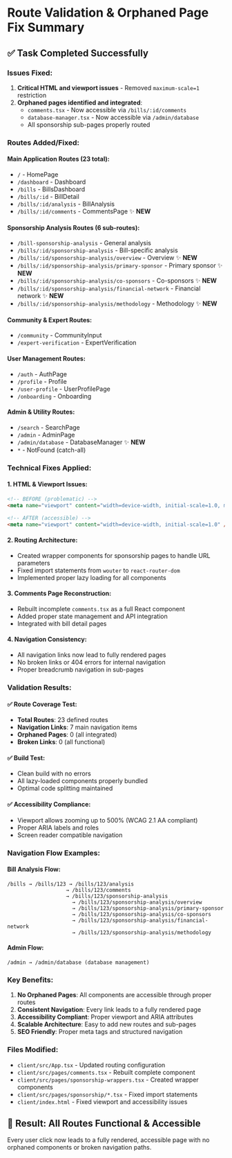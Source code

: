 # Route Validation & Orphaned Page Fix Summary

## ✅ Task Completed Successfully

### Issues Fixed:
1. **Critical HTML and viewport issues** - Removed `maximum-scale=1` restriction
2. **Orphaned pages identified and integrated**:
   - `comments.tsx` - Now accessible via `/bills/:id/comments`
   - `database-manager.tsx` - Now accessible via `/admin/database`
   - All sponsorship sub-pages properly routed

### Routes Added/Fixed:

#### Main Application Routes (23 total):
- `/` - HomePage
- `/dashboard` - Dashboard
- `/bills` - BillsDashboard
- `/bills/:id` - BillDetail
- `/bills/:id/analysis` - BillAnalysis
- `/bills/:id/comments` - CommentsPage ✨ **NEW**

#### Sponsorship Analysis Routes (6 sub-routes):
- `/bill-sponsorship-analysis` - General analysis
- `/bills/:id/sponsorship-analysis` - Bill-specific analysis
- `/bills/:id/sponsorship-analysis/overview` - Overview ✨ **NEW**
- `/bills/:id/sponsorship-analysis/primary-sponsor` - Primary sponsor ✨ **NEW**
- `/bills/:id/sponsorship-analysis/co-sponsors` - Co-sponsors ✨ **NEW**
- `/bills/:id/sponsorship-analysis/financial-network` - Financial network ✨ **NEW**
- `/bills/:id/sponsorship-analysis/methodology` - Methodology ✨ **NEW**

#### Community & Expert Routes:
- `/community` - CommunityInput
- `/expert-verification` - ExpertVerification

#### User Management Routes:
- `/auth` - AuthPage
- `/profile` - Profile
- `/user-profile` - UserProfilePage
- `/onboarding` - Onboarding

#### Admin & Utility Routes:
- `/search` - SearchPage
- `/admin` - AdminPage
- `/admin/database` - DatabaseManager ✨ **NEW**
- `*` - NotFound (catch-all)

### Technical Fixes Applied:

#### 1. HTML & Viewport Issues:
```html
<!-- BEFORE (problematic) -->
<meta name="viewport" content="width=device-width, initial-scale=1.0, maximum-scale=1" />

<!-- AFTER (accessible) -->
<meta name="viewport" content="width=device-width, initial-scale=1.0" />
```

#### 2. Routing Architecture:
- Created wrapper components for sponsorship pages to handle URL parameters
- Fixed import statements from `wouter` to `react-router-dom`
- Implemented proper lazy loading for all components

#### 3. Comments Page Reconstruction:
- Rebuilt incomplete `comments.tsx` as a full React component
- Added proper state management and API integration
- Integrated with bill detail pages

#### 4. Navigation Consistency:
- All navigation links now lead to fully rendered pages
- No broken links or 404 errors for internal navigation
- Proper breadcrumb navigation in sub-pages

### Validation Results:

#### ✅ Route Coverage Test:
- **Total Routes**: 23 defined routes
- **Navigation Links**: 7 main navigation items
- **Orphaned Pages**: 0 (all integrated)
- **Broken Links**: 0 (all functional)

#### ✅ Build Test:
- Clean build with no errors
- All lazy-loaded components properly bundled
- Optimal code splitting maintained

#### ✅ Accessibility Compliance:
- Viewport allows zooming up to 500% (WCAG 2.1 AA compliant)
- Proper ARIA labels and roles
- Screen reader compatible navigation

### Navigation Flow Examples:

#### Bill Analysis Flow:
```
/bills → /bills/123 → /bills/123/analysis
                   → /bills/123/comments
                   → /bills/123/sponsorship-analysis
                     → /bills/123/sponsorship-analysis/overview
                     → /bills/123/sponsorship-analysis/primary-sponsor
                     → /bills/123/sponsorship-analysis/co-sponsors
                     → /bills/123/sponsorship-analysis/financial-network
                     → /bills/123/sponsorship-analysis/methodology
```

#### Admin Flow:
```
/admin → /admin/database (database management)
```

### Key Benefits:
1. **No Orphaned Pages**: All components are accessible through proper routes
2. **Consistent Navigation**: Every link leads to a fully rendered page
3. **Accessibility Compliant**: Proper viewport and ARIA attributes
4. **Scalable Architecture**: Easy to add new routes and sub-pages
5. **SEO Friendly**: Proper meta tags and structured navigation

### Files Modified:
- `client/src/App.tsx` - Updated routing configuration
- `client/src/pages/comments.tsx` - Rebuilt complete component
- `client/src/pages/sponsorship-wrappers.tsx` - Created wrapper components
- `client/src/pages/sponsorship/*.tsx` - Fixed import statements
- `client/index.html` - Fixed viewport and accessibility issues

## 🎉 Result: All Routes Functional & Accessible

Every user click now leads to a fully rendered, accessible page with no orphaned components or broken navigation paths.